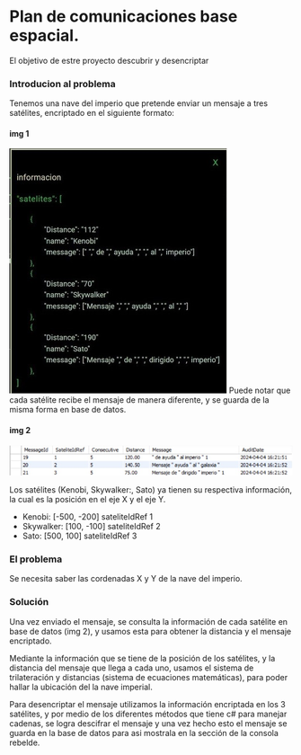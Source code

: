 # Plan de comunicaciones base espacial.

El objetivo de estre proyecto descubrir y desencriptar 

### Introducion al problema

Tenemos una nave del imperio que pretende enviar un mensaje a tres satélites, encriptado en el siguiente formato:
#### img 1
![formato mensaje](img/one.jpg)
Puede notar que cada satélite recibe el mensaje de manera diferente,  y se guarda de la misma forma en base de datos.

#### img 2 
![alt text](img/dbMsgByS.jpg)

Los satélites (Kenobi, Skywalker:, Sato) ya tienen su respectiva información, la cual es la posición en el eje X y el eje Y.

* Kenobi: [-500, -200] sateliteIdRef 1
* Skywalker: [100, -100] sateliteIdRef 2
* Sato: [500, 100] sateliteIdRef 3

### El problema 

Se necesita saber las cordenadas X y Y de la nave del imperio.

### Solución

Una vez enviado el mensaje, se consulta la información de cada satélite en base de datos (img 2), y usamos esta para obtener la distancia y el mensaje encriptado.

Mediante la información que se tiene de la posición de los satélites, y la distancia del mensaje que llega a cada uno, usamos el sistema de trilateración y distancias (sistema de ecuaciones matemáticas), para poder hallar la ubicación del la nave imperial.

Para desencriptar el mensaje utilizamos la información encriptada en los 3 satélites, y por medio de los diferentes métodos que tiene c# para manejar cadenas, se logra descifrar el mensaje y una vez hecho esto el mensaje se guarda en la base de datos para asi mostrala en la sección de la consola rebelde.


